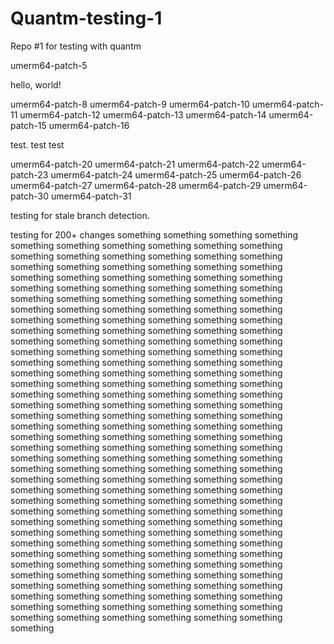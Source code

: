# Quantm-testing-1
Repo #1 for testing with quantm

umerm64-patch-5

hello, world!

umerm64-patch-8
umerm64-patch-9
umerm64-patch-10
umerm64-patch-11
umerm64-patch-12
umerm64-patch-13
umerm64-patch-14
umerm64-patch-15
umerm64-patch-16

test.
test
test

umerm64-patch-20
umerm64-patch-21
umerm64-patch-22
umerm64-patch-23
umerm64-patch-24
umerm64-patch-25
umerm64-patch-26
umerm64-patch-27
umerm64-patch-28
umerm64-patch-29
umerm64-patch-30
umerm64-patch-31


testing for stale branch detection.

testing for 200+ changes
something
something
something
something
something
something
something
something
something
something
something
something
something
something
something
something
something
something
something
something
something
something
something
something
something
something
something
something
something
something
something
something
something
something
something
something
something
something
something
something
something
something
something
something
something
something
something
something
something
something
something
something
something
something
something
something
something
something
something
something
something
something
something
something
something
something
something
something
something
something
something
something
something
something
something
something
something
something
something
something
something
something
something
something
something
something
something
something
something
something
something
something
something
something
something
something
something
something
something
something
something
something
something
something
something
something
something
something
something
something
something
something
something
something
something
something
something
something
something
something
something
something
something
something
something
something
something
something
something
something
something
something
something
something
something
something
something
something
something
something
something
something
something
something
something
something
something
something
something
something
something
something
something
something
something
something
something
something
something
something
something
something
something
something
something
something
something
something
something
something
something
something
something
something
something
something
something
something
something
something
something
something
something
something
something
something
something
something
something
something
something
something
something
something
something
something
something
something
something
something
something
something
something
something
something
something
something
something
something
something
something
something
something
something
something
something
something
something
something
something
something

